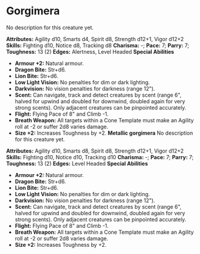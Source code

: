 # Gorgimera

No description for this creature yet.

**Attributes:** Agility d10, Smarts d4, Spirit d8, Strength d12+1, Vigor
d12+2
**Skills:** Fighting d10, Notice d8, Tracking d8
**Charisma:** -; **Pace:** 7; **Parry:** 7; **Toughness:** 13 (2)
**Edges:** Alertness, Level Headed
**Special Abilities**

- **Armour +2:** Natural armour.
- **Dragon Bite:** Str+d6.
- **Lion Bite:** Str+d6.
- **Low Light Vision:** No penalties for dim or dark lighting.
- **Darkvision:** No vision penalties for darkness (range 12").
- **Scent:** Can navigate, track and detect creatures by scent (range
6", halved for upwind and doubled for downwind, doubled again for very
strong scents). Only adjacent creatures can be pinpointed accurately.
- **Flight:** Flying Pace of 8" and Climb -1.
- **Breath Weapon:** All targets within a Cone Template must make an
Agility roll at -2 or suffer 2d8 varies damage.
- **Size +2:** Increases Toughness by +2.
**Metallic gorgimera**
No description for this creature yet.

**Attributes:** Agility d10, Smarts d8, Spirit d8, Strength d12+1, Vigor
d12+2
**Skills:** Fighting d10, Notice d10, Tracking d10
**Charisma:** -; **Pace:** 7; **Parry:** 7; **Toughness:** 13 (2)
**Edges:** Level Headed
**Special Abilities**

- **Armour +2:** Natural armour.
- **Dragon Bite:** Str+d6.
- **Lion Bite:** Str+d6.
- **Low Light Vision:** No penalties for dim or dark lighting.
- **Darkvision:** No vision penalties for darkness (range 12").
- **Scent:** Can navigate, track and detect creatures by scent (range
6", halved for upwind and doubled for downwind, doubled again for very
strong scents). Only adjacent creatures can be pinpointed accurately.
- **Flight:** Flying Pace of 8" and Climb -1.
- **Breath Weapon:** All targets within a Cone Template must make an
Agility roll at -2 or suffer 2d8 varies damage.
- **Size +2:** Increases Toughness by +2.

